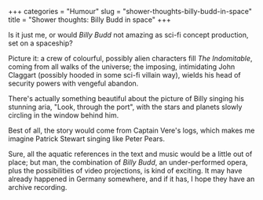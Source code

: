 +++
categories = "Humour"
slug = "shower-thoughts-billy-budd-in-space"
title = "Shower thoughts: Billy Budd in space"
+++

Is it just me, or would *Billy Budd* not amazing as sci-fi concept production, set on a spaceship?

Picture it: a crew of colourful, possibly alien characters fill *The Indomitable*, coming from all walks of the universe; the imposing, intimidating John Claggart (possibly hooded in some sci-fi villain way), wields his head of security powers with vengeful abandon.

There's actually something beautiful about the picture of Billy singing his stunning aria, "Look, through the port", with the stars and planets slowly circling in the window behind him.

Best of all, the story would come from Captain Vere's logs, which makes me imagine Patrick Stewart singing like Peter Pears.

Sure, all the aquatic references in the text and music would be a little out of place; but man, the combination of *Billy Budd*, an under-performed opera, plus the possibilities of video projections, is kind of exciting. It may have already happened in Germany somewhere, and if it has, I hope they have an archive recording.


